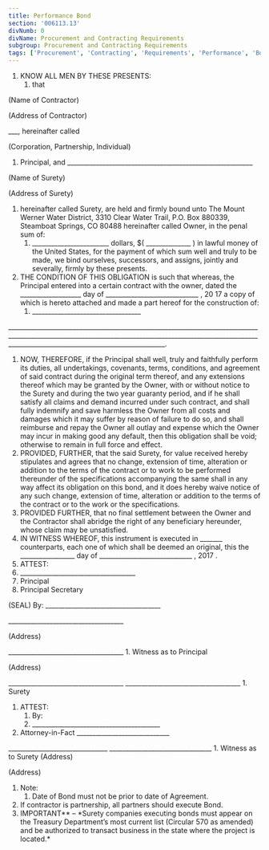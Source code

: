 ```yaml
---
title: Performance Bond
section: '006113.13'
divNumb: 0
divName: Procurement and Contracting Requirements
subgroup: Procurement and Contracting Requirements
tags: ['Procurement', 'Contracting', 'Requirements', 'Performance', 'Bond']
---
```


1. KNOW ALL MEN BY THESE PRESENTS:
   1. that

(Name of Contractor)

(Address of Contractor)

\_\_\_, hereinafter called

(Corporation, Partnership, Individual)

1.  Principal, and \_\_\_\_\_\_\_\_\_\_\_\_\_\_\_\_\_\_\_\_\_\_\_\_\_\_\_\_\_\_\_\_\_\_\_\_\_\_\_\_\_\_\_\_\_\_\_\_\_\_\_\_\_\_\_\_\_\_

(Name of Surety)

(Address of Surety)

1.  hereinafter called Surety, are held and firmly bound unto The Mount Werner Water District, 3310 Clear Water Trail, P.O. Box 880339, Steamboat Springs, CO 80488 hereinafter called Owner, in the penal sum of:
    1. \_\_\_\_\_\_\_\_\_\_\_\_\_\_\_\_\_\_\_\_\_\_\_\_ dollars, $( \_\_\_\_\_\_\_\_\_\_\_\_\_\_ ) in lawful money of the United States, for the payment of which sum well and truly to be made, we bind ourselves, successors, and assigns, jointly and severally, firmly by these presents.
1.  THE CONDITION OF THIS OBLIGATION is such that whereas, the Principal entered into a certain contract with the owner, dated the \_\_\_\_\_\_\_\_\_\_\_\_\_\_\_\_\_\_\_ day of \_\_\_\_\_\_\_\_\_\_\_\_\_\_\_\_\_\_\_\_\_\_\_\_\_\_\_\_\_ , 20 17 a copy of which is hereto attached and made a part hereof for the construction of:
    1. \_\_\_\_\_\_\_\_\_\_\_\_\_\_\_\_\_\_\_\_\_\_\_\_\_\_\_\_\_\_\_\_\_\_

\_\_\_\_\_\_\_\_\_\_\_\_\_\_\_\_\_\_\_\_\_\_\_\_\_\_\_\_\_\_\_\_\_\_\_\_\_\_\_\_\_\_\_\_\_\_\_\_\_\_\_\_\_\_\_\_\_\_\_\_\_\_\_\_\_\_\_\_\_\_\_\_\_\_\_\_\_\_\_\_\_\_\_\_\_\_\_\_\_\_\_\_\_\_\_\_\_\_\_\_\_\_\_\_\_\_\_\_\_\_\_\_\_\_\_\_\_\_\_\_\_\_\_\_\_\_\_\_\_\_\_\_\_\_\_\_\_\_\_\_\_\_\_\_\_\_\_\_\_\_\_\_\_\_\_\_\_\_\_\_\_\_\_\_\_\_\_\_\_\_\_\_\_\_\_\_\_\_\_\_\_\_\_\_\_\_\_\_\_\_\_\_\_\_\_\_\_\_\_\_\_\_\_\_\_.

1.  NOW, THEREFORE, if the Principal shall well, truly and faithfully perform its duties, all undertakings, covenants, terms, conditions, and agreement of said contract during the original term thereof, and any extensions thereof which may be granted by the Owner, with or without notice to the Surety and during the two year guaranty period, and if he shall satisfy all claims and demand incurred under such contract, and shall fully indemnify and save harmless the Owner from all costs and damages which it may suffer by reason of failure to do so, and shall reimburse and repay the Owner all outlay and expense which the Owner may incur in making good any default, then this obligation shall be void; otherwise to remain in full force and effect.
1.  PROVIDED, FURTHER, that the said Surety, for value received hereby stipulates and agrees that no change, extension of time, alteration or addition to the terms of the contract or to work to be performed thereunder of the specifications accompanying the same shall in any way affect its obligation on this bond, and it does hereby waive notice of any such change, extension of time, alteration or addition to the terms of the contract or to the work or the specifications.
1.  PROVIDED FURTHER, that no final settlement between the Owner and the Contractor shall abridge the right of any beneficiary hereunder, whose claim may be unsatisfied.
1.  IN WITNESS WHEREOF, this instrument is executed in \_\_\_\_\_\_\_ counterparts, each one of which shall be deemed an original, this the \_\_\_\_\_\_\_\_\_\_\_\_\_\_\_\_\_ day of \_\_\_\_\_\_\_\_\_\_\_\_\_\_\_\_\_\_\_\_\_\_\_\_\_\_\_\_\_ , 2017 .
1.  ATTEST:
1.  \_\_\_\_\_\_\_\_\_\_\_\_\_\_\_\_\_\_\_\_\_\_\_\_\_\_\_\_\_\_\_\_\_\_\_\_
1.  Principal
1.  Principal Secretary

(SEAL) By: \_\_\_\_\_\_\_\_\_\_\_\_\_\_\_\_\_\_\_\_\_\_\_\_\_\_\_\_\_\_\_\_\_\_\_\_

\_\_\_\_\_\_\_\_\_\_\_\_\_\_\_\_\_\_\_\_\_\_\_\_\_\_\_\_\_\_\_\_\_\_\_\_

(Address)

\_\_\_\_\_\_\_\_\_\_\_\_\_\_\_\_\_\_\_\_\_\_\_\_\_\_\_\_\_\_\_\_\_\_\_\_ 1. Witness as to Principal

(Address)

\_\_\_\_\_\_\_\_\_\_\_\_\_\_\_\_\_\_\_\_\_\_\_\_\_\_\_\_\_\_\_\_\_\_\_\_ \_\_\_\_\_\_\_\_\_\_\_\_\_\_\_\_\_\_\_\_\_\_\_\_\_\_\_\_\_\_\_\_\_\_\_\_ 1. Surety

1. ATTEST:
   1. By:
   1. \_\_\_\_\_\_\_\_\_\_\_\_\_\_\_\_\_\_\_\_\_\_\_\_\_\_\_\_\_\_\_\_\_\_\_\_\_\_\_\_
1. Attorney-in-Fact \_\_\_\_\_\_\_\_\_\_\_\_\_\_\_\_\_\_\_\_\_\_\_\_\_\_\_\_\_

\_\_\_\_\_\_\_\_\_\_\_\_\_\_\_\_\_\_\_\_\_\_\_\_\_\_\_\_\_\_\_ \_\_\_\_\_\_\_\_\_\_\_\_\_\_\_\_\_\_\_\_\_\_\_\_\_\_\_\_\_\_\_\_ 1. Witness as to Surety (Address)

(Address)

1.  Note:
    1. Date of Bond must not be prior to date of Agreement.
1.  If contractor is partnership, all partners should execute Bond.
1.  IMPORTANT\** – *Surety companies executing bonds must appear on the Treasury Department’s most current list (Circular 570 as amended) and be authorized to transact business in the state where the project is located.\*
